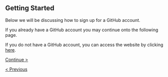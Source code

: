 ## Getting Started

Below we will be discussing how to sign up for a GitHub account.

If you already have a GitHub account you may continue onto the following page.

If you do not have a GitHub account, you can access the website by clicking [here](https://github.com/join?source=header-home).



[Continue >](Repository.md)

[< Previous](GitHubBasics.md)
